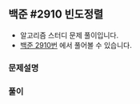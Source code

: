 ## 백준 #2910 빈도정렬

- 알고리즘 스터디 문제 풀이입니다.
- [백준 2910번](https://www.acmicpc.net/problem/2910) 에서 풀어볼 수 있습니다.

### 문제설명


### 풀이
